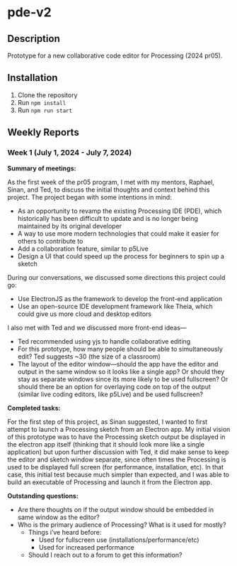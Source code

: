 # pde-v2

## Description
Prototype for a new collaborative code editor for Processing (2024 pr05).

## Installation
1. Clone the repository
2. Run `npm install`
3. Run `npm run start`

## Weekly Reports
### Week 1 (July 1, 2024 - July 7, 2024)
**Summary of meetings:**

As the first week of the pr05 program, I met with my mentors, Raphael, Sinan, and Ted, to discuss the initial thoughts and context behind this project. The project began with some intentions in mind:

- As an opportunity to revamp the existing Processing IDE (PDE), which historically has been difficult to update and is no longer being maintained by its original developer
- A way to use more modern technologies that could make it easier for others to contribute to
- Add a collaboration feature, similar to p5Live
- Design a UI that could speed up the process for beginners to spin up a sketch

During our conversations, we discussed some directions this project could go:

- Use ElectronJS as the framework to develop the front-end application
- Use an open-source IDE development framework like Theia, which could give us more cloud and desktop editors

I also met with Ted and we discussed more front-end ideas—

- Ted recommended using yjs to handle collaborative editing
- For this prototype, how many people should be able to simultaneously edit? Ted suggests ~30 (the size of a classroom)
- The layout of the editor window—should the app have the editor and output in the same window so it looks like a single app? Or should they stay as separate windows since its more likely to be used fullscreen? Or should there be an option for overlaying code on top of the output (similar live coding editors, like p5Live) and be used fullscreen?

**Completed tasks:**

For the first step of this project, as Sinan suggested, I wanted to first attempt to launch a Processing sketch from an Electron app. My initial vision of this prototype was to have the Processing sketch output be displayed in the electron app itself (thinking that it should look more like a single application) but upon further discussion with Ted, it did make sense to keep the editor and sketch window separate, since often times the Processing is used to be displayed full screen (for performance, installation, etc). In that case, this initial test because much simpler than expected, and I was able to build an executable of Processing and launch it from the Electron app.

**Outstanding questions:**

- Are there thoughts on if the output window should be embedded in same window as the editor?
- Who is the primary audience of Processing? What is it used for mostly?
    - Things i’ve heard before:
        - Used for fullscreen use (installations/performance/etc)
        - Used for increased performance
    - Should I reach out to a forum to get this information?

